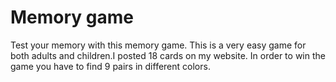 # Memory game
Test your memory with this memory game. This is a very easy game for both adults and children.I posted 18 cards on my website. In order to win the game you have to find 9 pairs in different colors.
